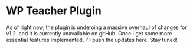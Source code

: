 # WP Teacher Plugin

As of right now, the plugin is underoing a massive overhaul of changes for v1.2. and it is currently unavailable on gitHub. Once I get some more essential features implemented, I'll push the updates here. Stay tuned!